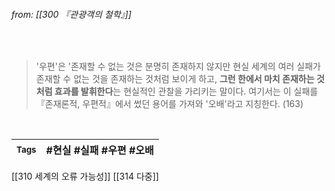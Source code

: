 
###### from: [[300 『관광객의 철학』]]

<br/>

>'우편'은 '존재할 수 없는 것은 분명히 존재하지 않지만 현실 세계의 여러 실패가 존재할 수 없는 것을 존재하는 것처럼 보이게 하고, **그런 한에서 마치 존재하는 것처럼 효과를 발휘한다**는 현실적인 관찰을 가리키는 말이다. 여기서는 이 실패를 『존재론적, 우편적』에서 썼던 용어를 가져와 '오배'라고 지칭한다. (163) 

<br/>

| <small> Tags </small> | #현실 #실패 #우편 #오배 |
| --- | --- |


[[310 세계의 오류 가능성]]
[[314 다중]]